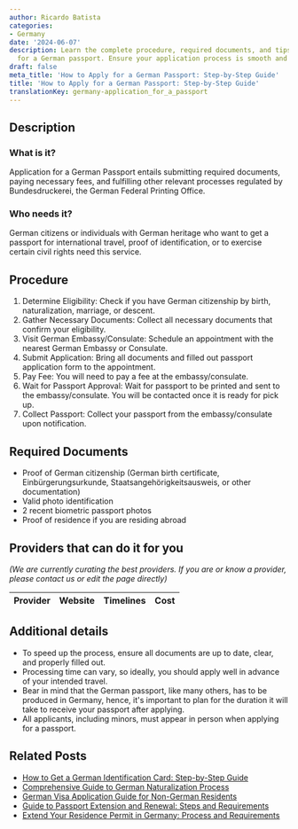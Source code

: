 ```yaml
---
author: Ricardo Batista
categories:
- Germany
date: '2024-06-07'
description: Learn the complete procedure, required documents, and tips for applying
  for a German passport. Ensure your application process is smooth and hassle-free.
draft: false
meta_title: 'How to Apply for a German Passport: Step-by-Step Guide'
title: 'How to Apply for a German Passport: Step-by-Step Guide'
translationKey: germany-application_for_a_passport
---
```





## Description
### What is it?
Application for a German Passport entails submitting required documents, paying necessary fees, and fulfilling other relevant processes regulated by Bundesdruckerei, the German Federal Printing Office.

### Who needs it?
German citizens or individuals with German heritage who want to get a passport for international travel, proof of identification, or to exercise certain civil rights need this service. 

## Procedure
1. Determine Eligibility: Check if you have German citizenship by birth, naturalization, marriage, or descent.
2. Gather Necessary Documents: Collect all necessary documents that confirm your eligibility.
3. Visit German Embassy/Consulate: Schedule an appointment with the nearest German Embassy or Consulate.
4. Submit Application: Bring all documents and filled out passport application form to the appointment. 
5. Pay Fee: You will need to pay a fee at the embassy/consulate.
6. Wait for Passport Approval: Wait for passport to be printed and sent to the embassy/consulate. You will be contacted once it is ready for pick up.
7. Collect Passport: Collect your passport from the embassy/consulate upon notification.

## Required Documents
- Proof of German citizenship (German birth certificate, Einbürgerungsurkunde, Staatsangehörigkeitsausweis, or other documentation)
- Valid photo identification
- 2 recent biometric passport photos 
- Proof of residence if you are residing abroad

## Providers that can do it for you

_(We are currently curating the best providers. If you are or know a provider, please contact us or edit the page directly)_

| Provider        |     Website     |     Timelines    |       Cost      |
| --------------- | --------------- |  :-------------: | :-------------: |

## Additional details
- To speed up the process, ensure all documents are up to date, clear, and properly filled out.
- Processing time can vary, so ideally, you should apply well in advance of your intended travel.
- Bear in mind that the German passport, like many others, has to be produced in Germany, hence, it's important to plan for the duration it will take to receive your passport after applying.
- All applicants, including minors, must appear in person when applying for a passport.


## Related Posts

- [How to Get a German Identification Card: Step-by-Step Guide](https://tramitit.com/guides/germany/application_for_an_id_card/)
- [Comprehensive Guide to German Naturalization Process](https://tramitit.com/guides/germany/application_for_naturalization/)
- [German Visa Application Guide for Non-German Residents](https://tramitit.com/guides/germany/visa_application/)
- [Guide to Passport Extension and Renewal: Steps and Requirements](https://tramitit.com/guides/germany/extension_of_passport/)
- [Extend Your Residence Permit in Germany: Process and Requirements](https://tramitit.com/guides/germany/extension_of_residence_permit/)